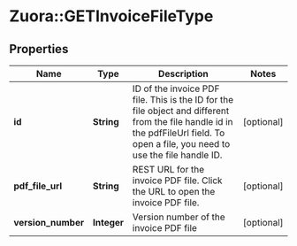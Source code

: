 # Zuora::GETInvoiceFileType

## Properties
Name | Type | Description | Notes
------------ | ------------- | ------------- | -------------
**id** | **String** | ID of the invoice PDF file. This is the ID for the file object and different from the file handle id in the pdfFileUrl field. To open a file, you need to use the file handle ID.  | [optional] 
**pdf_file_url** | **String** | REST URL for the invoice PDF file. Click the URL to open the invoice PDF file.  | [optional] 
**version_number** | **Integer** | Version number of the invoice PDF file  | [optional] 


